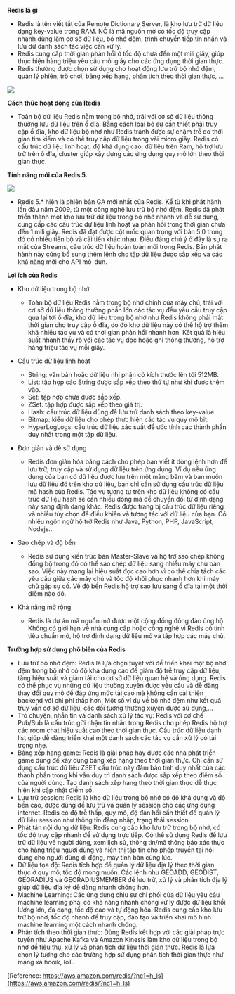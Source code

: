 **Redis là gì**
  
  - Redis là tên viết tắt của Remote Dictionary Server, là kho lưu trữ dữ liệu dạng key-value trong RAM. NÓ là mã nguồn mở có tốc độ truy cập nhanh dùng làm cơ sở dữ liệu, bộ nhớ đệm, trình chuyển tiếp tin nhắn và lưu dữ danh sách tác việc cần xử lý.
   - Redis cung cấp thời gian phản hồi ở tốc độ chưa đến một mili giây, giúp thực hiện hàng triệu yêu cầu mỗi giây cho các ứng dụng thời gian thực. 
   - Redis thường được chọn sử dụng cho hoạt động lưu trữ bộ nhớ đệm, quản lý phiên, trò chơi, bảng xếp hạng, phân tích theo thời gian thực, ...
  
   ![](https://images.viblo.asia/0f4b7875-0415-423f-af83-44c420a97849.png)

**Cách thức hoạt động của Redis**

  - Toàn bộ dữ liệu Redis nằm trong bộ nhớ, trái với cơ sở dữ liệu thông thường lưu dữ liệu trên ổ đĩa. Bằng cách loại bỏ sự cần thiết phải truy cập ổ đĩa, kho dữ liệu bộ nhớ như Redis tránh được sự chậm trễ do thời gian tìm kiếm và có thể truy cập dữ liệu trong vài micro giây. Redis có cấu trúc dữ liệu linh hoạt, độ khả dụng cao, dữ liệu trên Ram, hộ trợ lưu trữ trên ổ đĩa, cluster giúp xây dựng các ứng dụng quy mô lớn theo thời gian thực.

**Tính năng mới của Redis 5.**

![](https://images.viblo.asia/81c86dd3-4577-4ef1-a1ed-2ea5667c8706.png)

   - Redis 5.* hiện là phiên bản GA mới nhất của Redis. Kể từ khi phát hành lần đầu năm 2009, từ một công nghệ lưu trữ bộ nhớ đệm, Redis đã phát triển thành một kho lưu trữ dữ liệu trong bộ nhớ nhanh và dễ sử dụng, cung cấp các cấu trúc dự liệu linh hoạt và phản hồi trong thời gian chưa đển 1 mili giây. Redis đã đạt được cột mốc quan trọng với bản 5.0 trong đó có nhiều tiến bộ và cải tiến khác nhau. Điều đáng  chú ý ở đây là sự ra mắt của Streams, cấu trúc dữ liệu hoàn toàn mới trong Redis. Bản phát hành này cũng bổ sung thêm lệnh cho tập dữ liệu được sắp xếp và các khả năng mới cho API mô-đun.

**Lợi ích của Redis**

  - Kho dữ liệu trong bộ nhớ
     + Toàn bộ dữ liệu Redis nằm trong bộ nhớ chính của máy chủ, trái với cơ sở dữ liệu thông thường phần lớn các tác vụ đều yêu cầu truy cập qua lại tới ổ đĩa, kho dữ liệu trong bộ nhớ như Redis không phải mất thời gian cho truy cập ỗ đĩa, do đó kho dữ liệu này có thể hộ trợ thêm khá nhiều tác vụ và có thời gian phản hổi nhanh hơn. Kết quả là hiệu suất nhanh thấy rõ với các tác vụ đọc hoặc ghi thông thường, hộ trợ hàng triệu tác vụ mỗi giây.

  - Cấu trúc dữ liệu linh hoạt
    + String: văn bản hoặc dữ liệu nhị phân có kích thước lên tới 512MB.
    + List: tập hợp các String được sắp xếp theo thứ tự như khi được thêm vào.
    + Set: tập hợp chưa được sắp xếp.
    + ZSet: tập hợp được sắp xếp theo giá trị.
    + Hash: cấu trúc dữ liệu dùng để lưu trữ danh sách theo key-value.
    + Bitmap: kiểu dữ liệu cho phép thực hiện các tác vụ quy mô bit.
    + HyperLogLogs: cấu trúc dữ liệu xác suất để ước tính các thành phần duy nhất trong một tập dữ liệu.
  - Đơn giản và dễ sử dụng
    + Redis đơn giản hóa bằng cách cho phép bạn viết ít dòng lệnh hơn để lưu trữ, truy cập và sử dụng dữ liệu trên ứng dụng. Ví dụ nếu ứng dụng của bạn có dữ liệu được lưu trên một mảng băm và bạn muốn lưu dữ liệu đó trên kho dữ liệu, bạn chỉ cần sử dụng cấu trúc dữ liệu mã hash của Redis. Tác vụ tương tự trên kho dữ liệu không có cấu trúc dữ liệu hash sẽ cần nhiều dòng mã để chuyển đổi từ định dạng này sang định dạng khác. Redis được trang bị cấu trúc dữ liệu riêng và nhiều tùy chọn để điều khiển và tương tác với dữ liệu của bạn. Có nhiều ngôn ngữ hộ trỡ Redis như Java, Python, PHP, JavaScript, Nodejs...
  - Sao chép và độ bền
    + Redis sử dụng  kiến trúc bản Master-Slave và hộ trỡ sao chép không đồng bộ trong đó có thể sao chép dữ liệu sang nhiều máy chủ bản sao. Việc này mang lại hiệu suất đọc cao hơn vì có thể chia tách các yêu cầu giữa các máy chủ và tốc độ khôi phục nhanh hơn khi máy chủ gặp sự cố. Về độ bền Redis hộ trợ sao lưu sang ổ đĩa tại một thời điểm nào đó.
  - Khả năng mở rộng
    + Redis là dự án mã nguồn mở được một cộng đồng đông đảo ủng hộ. Không có giới hạn về nhà cung cấp hoặc công nghệ vì Redis có tính tiêu chuẩn mở, hộ trợ định dạng dữ liệu mở và tập hợp các máy chủ.

**Trường hợp sử dụng phổ biến của Redis**

   - Lưu trữ bộ nhớ đệm: Redis là lựa chọn tuyệt vời để triển khai một bộ nhớ đệm trong bộ nhớ có độ khả dụng cao để giảm độ trễ truy cập dữ liệu, tăng hiệu suất và giảm tải cho cơ sở dữ liệu quan hệ và ứng dụng. Redis có thể phục vụ những dữ liệu thường xuyên được yêu cầu và dễ dàng thay đổi quy mô để đáp ứng mức tải cao mà không cần cải thiện backend với chi phí thấp hơn. Một số ví dụ về bộ nhớ đệm như kết quả truy vấn cơ sở dữ liệu, các đối tượng thường xuyên được sử dụng,...
   - Trò chuyện, nhắn tin và danh sách xử lý tác vụ: Redis với cơ chế Pub/Sub là cấu trúc gửi nhận tin nhắn trong Redis cho phép Redis hộ trợ các room chat hiệu suất cao theo thời gian thực. Cấu trúc dữ liệu dạnh list giúp dễ dàng triển khai một danh sách các tác vụ cần xử lý có tải trọng nhẹ.
   - Bảng xếp hạng game: Redis là giải pháp hay được các nhà phát triển game dùng để xây dụng bảng xếp hạng theo thời gian thực. Chỉ cần sử dụng cấu trúc dữ liệu ZSET cấu trúc này đảm bảo tính duy nhất của các thành phần trong khi vẫn duy trì danh sách được sắp xếp theo điểm số của người dùng. Tạo danh sách xếp hạng theo thời gian thực dễ thực hiện khi cập nhật điểm số.
   - Lưu trữ session: Redis là kho dữ liệu trong bộ nhớ có độ khả dụng và độ bền cao, được dùng để lưu trữ và quản lý session cho các ứng dụng internet. Redis có độ trễ thấp, quy mô, độ đàn hồi cần thiết để quản lý dữ liệu session như thông tin đăng nhập, trạng thái session.
   - Phát tán nội dung dữ liệu: Redis cung cấp kho lưu trữ trong bộ nhớ, có tốc độ truy cập nhanh để sử dụng trực tiếp. Có thể sử dụng Redis để lưu trữ dữ liệu về người dùng, xem lịch sử, thông tin/mã thông báo xác thực cho hàng triệu người dùng và hiện thị tập tin cho phép truyền tại nội dung cho người dùng di động, máy tính bàn cùng lúc.
   - Dữ liệu tọa độ: Redis tích hợp để quản lý dữ liệu địa lý theo thời gian thực ở quy mô, tốc độ mong muốn. Các lệnh như GEOADD, GEODIST, GEORADIUS và GEORADIUSMEMBER để lưu trữ, xử lý và phân tích địa lý giúp dữ liệu địa ký dễ dàng nhanh chóng hơn.
   - Machine Learning: Các ứng dụng chịu sự chi phối của dữ liệu yêu cầu machine learning phải có khả năng nhanh chóng xử lý được dữ liệu khổi lượng lớn, đa dạng, tốc độ cao và tự động hóa. Redis cung cấp kho lưu trữ bộ nhớ, tốc độ nhanh để truy cập, đào tạo và triển khai mô hình machine learning một cách nhanh chóng.
   - Phân tích theo thời gian thực: Dùng Redis kết hợp với các giải pháp trực tuyến như Apache Kafka và Amazon Kinesis làm kho dữ liệu trong bộ nhớ để tiêu thụ, xử lý và phân tích dữ liệu thời gian thực. Redis là lựa chọn lý tưởng cho các trường hợp sử dụng phân tích thời gian thực như mạng xã hooik, IoT.
 
 [Reference: https://aws.amazon.com/redis/?nc1=h_ls](https://aws.amazon.com/redis/?nc1=h_ls)